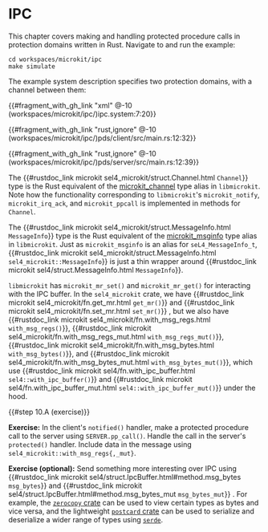 <!--
    Copyright 2024, Colias Group, LLC

    SPDX-License-Identifier: CC-BY-SA-4.0
-->

# IPC

This chapter covers making and handling protected procedure calls in protection domains written in Rust.
Navigate to and run the example:

```
cd workspaces/microkit/ipc
make simulate
```

The example system description specifies two protection domains, with a channel between them:

{{#fragment_with_gh_link "xml" @-10 (workspaces/microkit/ipc/)ipc.system:7:20}}

{{#fragment_with_gh_link "rust,ignore" @-10 (workspaces/microkit/ipc/)pds/client/src/main.rs:12:32}}

{{#fragment_with_gh_link "rust,ignore" @-10 (workspaces/microkit/ipc/)pds/server/src/main.rs:12:39}}

The
{{#rustdoc_link microkit sel4_microkit/struct.Channel.html `Channel`}} type is the Rust equivalent of the
[microkit_channel](https://github.com/seL4/microkit/blob/b8cf3094ba08b37198b1943ec832c3a1168f4409/libmicrokit/include/microkit.h#L14C22-L14C38)
type alias in `libmicrokit`.
Note how the functionality corresponding to `libmicrokit`'s `microkit_notify`, `microkit_irq_ack`, and `microkit_ppcall` is implemented in methods for `Channel`.

The
{{#rustdoc_link microkit sel4_microkit/struct.MessageInfo.html `MessageInfo`}} type is the Rust equivalent of the
[microkit_msginfo](https://github.com/seL4/microkit/blob/b8cf3094ba08b37198b1943ec832c3a1168f4409/libmicrokit/include/microkit.h#L16C28-L16C44)
type alias in `libmicrokit`.
Just as `microkit_msginfo` is an alias for `seL4_MessageInfo_t`, {{#rustdoc_link microkit sel4_microkit/struct.MessageInfo.html `sel4_microkit::MessageInfo`}} is just a thin wrapper around {{#rustdoc_link microkit sel4/struct.MessageInfo.html `MessageInfo`}}.

`libmicrokit` has `microkit_mr_set()` and `microkit_mr_get()` for interacting with the IPC buffer.
In the `sel4_microkit` crate, we have
{{#rustdoc_link microkit sel4_microkit/fn.get_mr.html `get_mr()`}}
and
{{#rustdoc_link microkit sel4_microkit/fn.set_mr.html `set_mr()`}}
,
but we also have 
{{#rustdoc_link microkit sel4_microkit/fn.with_msg_regs.html `with_msg_regs()`}},
{{#rustdoc_link microkit sel4_microkit/fn.with_msg_regs_mut.html `with_msg_regs_mut()`}},
{{#rustdoc_link microkit sel4_microkit/fn.with_msg_bytes.html `with_msg_bytes()`}}, and
{{#rustdoc_link microkit sel4_microkit/fn.with_msg_bytes_mut.html `with_msg_bytes_mut()`}},
which use
{{#rustdoc_link microkit sel4/fn.with_ipc_buffer.html `sel4::with_ipc_buffer()`}} and
{{#rustdoc_link microkit sel4/fn.with_ipc_buffer_mut.html `sel4::with_ipc_buffer_mut()`}} under the hood.

{{#step 10.A (exercise)}}

**Exercise:**
In the client's `notified()` handler, make a protected procedure call to the server using `SERVER.pp_call()`.
Handle the call in the server's `protected()` handler.
Include data in the message using `sel4_microkit::with_msg_regs{,_mut}`.

**Exercise (optional):**
Send something more interesting over IPC using
{{#rustdoc_link microkit sel4/struct.IpcBuffer.html#method.msg_bytes `msg_bytes`}}
and
{{#rustdoc_link microkit sel4/struct.IpcBuffer.html#method.msg_bytes_mut `msg_bytes_mut`}}
.
For example, the [`zerocopy` crate](https://docs.rs/zerocopy/latest/zerocopy/) can be used to view certain types as bytes and vice versa, and the lightweight [`postcard` crate](https://docs.rs/postcard/latest/postcard/) can be used to serialize and deserialize a wider range of types using [`serde`](https://serde.rs/).
